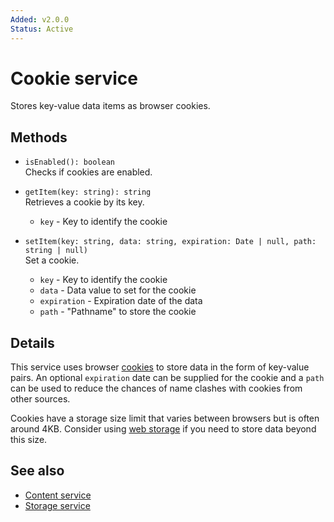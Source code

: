 ```yaml
---
Added: v2.0.0
Status: Active
---
```

# Cookie service

Stores key-value data items as browser cookies.

## Methods

-   `isEnabled(): boolean`  
    Checks if cookies are enabled.  

-   `getItem(key: string): string`  
    Retrieves a cookie by its key.  
    -   `key` - Key to identify the cookie
-   `setItem(key: string, data: string, expiration: Date | null, path: string | null)`  
    Set a cookie.  
    -   `key` - Key to identify the cookie
    -   `data` - Data value to set for the cookie
    -   `expiration` - Expiration date of the data
    -   `path` - "Pathname" to store the cookie

## Details

This service uses browser [cookies](https://en.wikipedia.org/wiki/HTTP_cookie)
to store data in the form of key-value pairs. An optional `expiration` date can be
supplied for the cookie and a `path` can be used to reduce the chances of name
clashes with cookies from other sources.

Cookies have a storage size limit that varies between browsers but is often around
4KB. Consider using [web storage](storage.service.md) if you need to store data
beyond this size.

## See also

-   [Content service](content.service.md)
-   [Storage service](storage.service.md)
